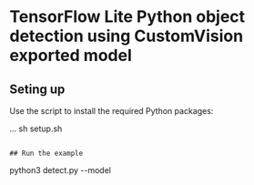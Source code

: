 # TensorFlow Lite Python object detection using CustomVision exported model


## Seting up 

Use the script to install the required Python packages:

...
sh setup.sh
```

## Run the example

```
python3 detect.py --model
```

